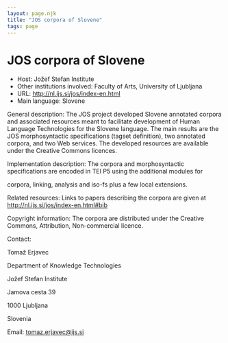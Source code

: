 ```yaml
---
layout: page.njk
title: "JOS corpora of Slovene"
tags: page
---
```

# JOS corpora of Slovene




* Host: Jožef Stefan Institute
* Other institutions involved:
 Faculty of Arts, University of Ljubljana
* URL: <http://nl.ijs.si/jos/index-en.html>
* Main language: Slovene



General description: The JOS project developed Slovene annotated
 corpora and associated resources meant to facilitate
 development of Human Language Technologies for the Slovene
 language. The main results are the JOS morphosyntactic
 specifications (tagset definition), two annotated corpora,
 and two Web services. The developed resources are available
 under the Creative Commons licences.



Implementation description:
 The corpora and morphosyntactic specifications
 are encoded in TEI P5 using the additional modules for
 
 corpora, linking, analysis and iso-fs plus a few local
 extensions.



Related resources: Links to papers describing the corpora are
 given at http://nl.ijs.si/jos/index-en.html#bib



Copyright information: The corpora are distributed under the Creative
 Commons, Attribution, Non-commercial licence.



Contact:
 



Tomaž Erjavec


Department of Knowledge Technologies
 
 Jožef Stefan Institute
 
 Jamova cesta 39
 
 1000 Ljubljana
 
 Slovenia



Email: [tomaz.erjavec@ijs.si](mailto:tomaz.erjavec@ijs.si)





